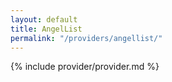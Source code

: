 ```yaml
---
layout: default
title: AngelList
permalink: "/providers/angellist/"
---
```


{% include provider/provider.md %}
